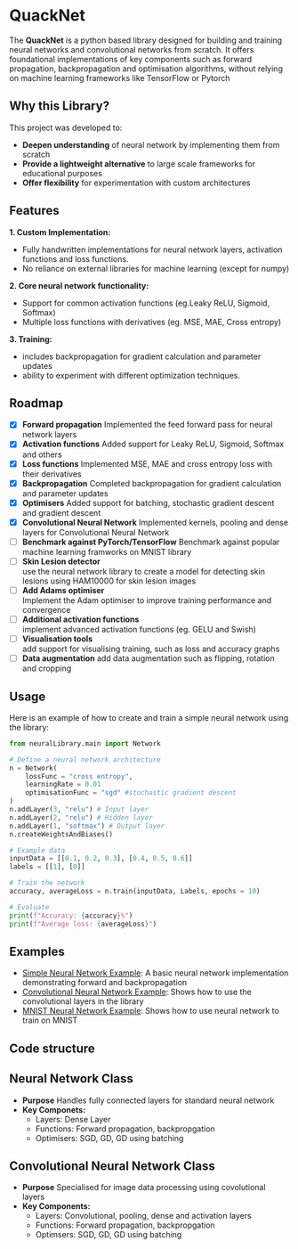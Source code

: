 # QuackNet

The **QuackNet** is a python based library designed for building and training neural networks and convolutional networks from scratch. It offers foundational implementations of key components such as forward propagation, backpropagation and optimisation algorithms, without relying on machine learning frameworks like TensorFlow or Pytorch

## Why this Library?

This project was developed to:

-   **Deepen understanding** of neural network by implementing them from scratch
-   **Provide a lightweight alternative** to large scale frameworks for educational purposes
-   **Offer flexibility** for experimentation with custom architectures

## Features

**1. Custom Implementation:**
-   Fully handwritten implementations for neural network layers, activation functions and loss functions.
-   No reliance on external libraries for machine learning (except for numpy)

**2. Core neural network functionality:**
-   Support for common activation functions (eg.Leaky ReLU, Sigmoid, Softmax)
-   Multiple loss functions with derivatives (eg. MSE, MAE, Cross entropy)

**3. Training:**
-   includes backpropagation for gradient calculation and parameter updates
-   ability to experiment with different optimization techniques.

## Roadmap
- [X] **Forward propagation**
    Implemented the feed forward pass for neural network layers
- [X] **Activation functions**
    Added support for Leaky ReLU, Sigmoid, Softmax and others
- [X] **Loss functions**
    Implemented MSE, MAE and cross entropy loss with their derivatives
- [X] **Backpropagation**
    Completed backpropagation for gradient calculation and parameter updates
- [X] **Optimisers**
    Added support for batching, stochastic gradient descent and gradient descent
- [X] **Convolutional Neural Network**
    Implemented kernels, pooling and dense layers for Convolutional Neural Network
- [ ] **Benchmark against PyTorch/TensorFlow**
    Benchmark against popular machine learning framworks on MNIST library
- [ ] **Skin Lesion detector**    
    use the neural network library to create a model for detecting skin lesions using HAM10000 for skin lesion images
- [ ] **Add Adams optimiser**  
    Implement the Adam optimiser to improve training performance and convergence
- [ ] **Additional activation functions**  
    implement advanced activation functions (eg. GELU and Swish)
- [ ] **Visualisation tools**  
    add support for visualising training, such as loss and accuracy graphs
- [ ] **Data augmentation**
    add data augmentation such as flipping, rotation and cropping

## Usage
Here is an example of how to create and train a simple neural network using the library:
```python
from neuralLibrary.main import Network

# Define a neural network architecture
n = Network(
    lossFunc = "cross entropy",
    learningRate = 0.01
    optimisationFunc = "sgd" #stochastic gradient descent
)
n.addLayer(3, "relu") # Input layer
n.addLayer(2, "relu") # Hidden layer
n.addLayer(1, "softmax") # Output layer
n.createWeightsAndBiases()

# Example data
inputData = [[0.1, 0.2, 0.3], [0.4, 0.5, 0.6]]
labels = [[1], [0]]

# Train the network
accuracy, averageLoss = n.train(inputData, Labels, epochs = 10)

# Evaluate
print(f"Accuracy: {accuracy}%")
print(f"Average loss: {averageLoss}")
```

## Examples

-   [Simple Neural Network Example](/ExampleCode/NNExample.py): A basic neural network implementation demonstrating forward and backpropagation
-   [Convolutional Neural Network Example](/ExampleCode/CNNExample.py): Shows how to use the convolutional layers in the library
-   [MNIST Neural Network Example](/ExampleCode/MNISTExample/mnistExample.py): Shows how to use neural network to train on MNIST

## Code structure

## Neural Network Class
-   **Purpose** Handles fully connected layers for standard neural network
-   **Key Componets:**
    -   Layers: Dense Layer
    -   Functions: Forward propagation, backpropgation
    -   Optimisers: SGD, GD, GD using batching

## Convolutional Neural Network Class
-   **Purpose** Specialised for image data processing using covolutional layers
-   **Key Components:**
    -   Layers: Convolutional, pooling, dense and activation layers
    -   Functions: Forward propagation, backpropgation
    -   Optimsers: SGD, GD, GD using batching